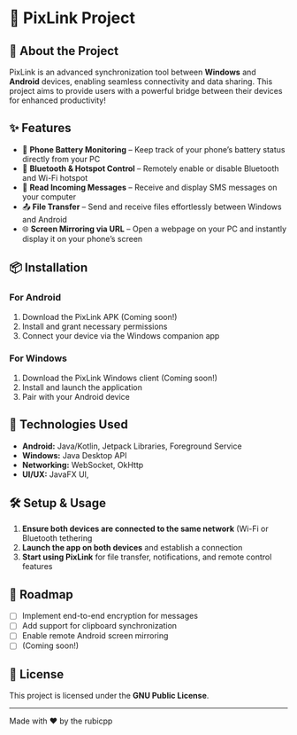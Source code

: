 # 📡 PixLink Project

## 🚀 About the Project
PixLink is an advanced synchronization tool between **Windows** and **Android** devices, enabling seamless connectivity and data sharing. This project aims to provide users with a powerful bridge between their devices for enhanced productivity!

## ✨ Features
- 🔋 **Phone Battery Monitoring** – Keep track of your phone’s battery status directly from your PC
- 🔵 **Bluetooth & Hotspot Control** – Remotely enable or disable Bluetooth and Wi-Fi hotspot
- 📩 **Read Incoming Messages** – Receive and display SMS messages on your computer
- 📤 **File Transfer** – Send and receive files effortlessly between Windows and Android
- 🌐 **Screen Mirroring via URL** – Open a webpage on your PC and instantly display it on your phone’s screen

## 📦 Installation
### For Android
1. Download the PixLink APK (Coming soon!)
2. Install and grant necessary permissions
3. Connect your device via the Windows companion app

### For Windows
1. Download the PixLink Windows client (Coming soon!)
2. Install and launch the application
3. Pair with your Android device

## 🔧 Technologies Used
- **Android:** Java/Kotlin, Jetpack Libraries, Foreground Service
- **Windows:** Java Desktop API
- **Networking:** WebSocket, OkHttp
- **UI/UX:** JavaFX UI, 

## 🛠️ Setup & Usage
1. **Ensure both devices are connected to the same network** (Wi-Fi or Bluetooth tethering
2. **Launch the app on both devices** and establish a connection
3. **Start using PixLink** for file transfer, notifications, and remote control features

## 🚧 Roadmap
- [ ] Implement end-to-end encryption for messages
- [ ] Add support for clipboard synchronization
- [ ] Enable remote Android screen mirroring
- [ ] (Coming soon!)

## 📜 License
This project is licensed under the **GNU Public License**.

---
Made with ❤️ by the rubicpp
